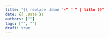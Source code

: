 ```yaml
---
title: "{{ replace .Name "-" " " | title }}"
date: {{ .Date }}
authors: [""]
tags: ["", ""]
draft: true
---
```


